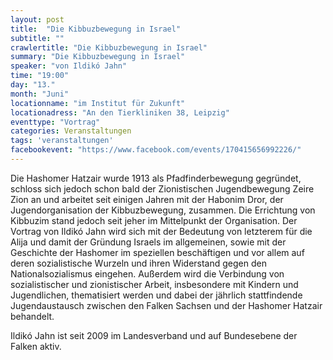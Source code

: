 ```yaml
---
layout: post
title:  "Die Kibbuzbewegung in Israel"
subtitle: ""
crawlertitle: "Die Kibbuzbewegung in Israel"
summary: "Die Kibbuzbewegung in Israel"
speaker: "von Ildikó Jahn"
time: "19:00"
day: "13."
month: "Juni"
locationname: "im Institut für Zukunft"
locationadress: "An den Tierkliniken 38, Leipzig"
eventtype: "Vortrag"
categories: Veranstaltungen
tags: 'veranstaltungen'
facebookevent: "https://www.facebook.com/events/170415656992226/"
---
```


Die Hashomer Hatzair wurde 1913 als Pfadfinderbewegung gegründet, schloss sich jedoch schon bald der Zionistischen Jugendbewegung Zeire Zion an und arbeitet seit einigen Jahren mit der Habonim Dror, der Jugendorganisation der Kibbuzbewegung, zusammen. Die Errichtung von Kibbuzim stand jedoch seit jeher im Mittelpunkt der Organisation. Der Vortrag von Ildikó Jahn wird sich mit der Bedeutung von letzterem für die Alija und damit der Gründung Israels im allgemeinen, sowie mit der Geschichte der Hashomer im speziellen beschäftigen und vor allem auf deren sozialistische Wurzeln und ihren Widerstand gegen den Nationalsozialismus eingehen. Außerdem wird die Verbindung von sozialistischer und zionistischer Arbeit, insbesondere mit Kindern und Jugendlichen, thematisiert werden und dabei der jährlich stattfindende Jugendaustausch zwischen den Falken Sachsen und der Hashomer Hatzair behandelt. 

Ildikó Jahn ist seit 2009 im Landesverband und auf Bundesebene der Falken aktiv.